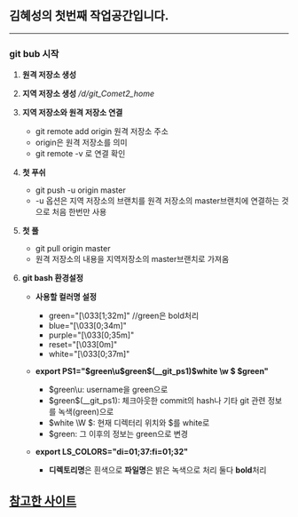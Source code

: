 ## 김혜성의 첫번째 작업공간입니다.

***

### git bub 시작


1. **원격 저장소 생성**

2. **지역 저장소 생성** */d/git_Comet2_home*

3. **지역 저장소와 원격 저장소 연결**
    - git remote add origin 원격 저장소 주소
    - origin은 원격 저장소를 의미
    - git remote -v  로 연결 확인
    
4. **첫 푸쉬**
    - git push -u origin master
    - -u 옵션은 지역 저장소의 브랜치를 원격 저장소의 master브랜치에 연결하는 것으로 처음 한번만 사용
    
5. **첫 풀**
    - git pull origin master 
    - 원격 저장소의 내용을 지역저장소의 master브랜치로 가져옴
    
6. **git bash 환경설정**
    - **사용할 컬러명 설정**
      - green="\[\033[1;32m\]" //green은 bold처리
      - blue="\[\033[0;34m\]"
      - purple="\[\033[0;35m\]"
      - reset="\[\033[0m\]"
      - white="\[\033[0;37m\]"
    
    - **export PS1="$green\u$green\$(__git_ps1)$white \w $ $green"**
      - $green\u: username을 green으로
      - $green\$(__git_ps1): 체크아웃한 commit의 hash나 기타 git 관련 정보를 녹색(green)으로
      - $white \W $: 현재 디렉터리 위치와 $를 white로
      - $green: 그 이후의 정보는 green으로 변경
    - **export LS_COLORS="di=01;37:fi=01;32"**
      - **디렉토리명**은 흰색으로 **파일명**은 밝은 녹색으로 처리 둘다 **bold**처리


[참고한 사이트](https://medium.com/@violetboralee/windows-%EC%82%AC%EC%9A%A9%EC%9E%90%EB%A5%BC-%EC%9C%84%ED%95%9C-git-bash-%EC%84%A4%EC%A0%95-ac50acb34c46) 
---


      
    
    

